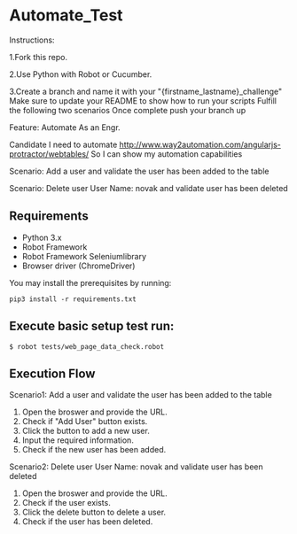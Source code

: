 # Automate_Test
Instructions:

1.Fork this repo.

2.Use Python with Robot or Cucumber.

3.Create a branch and name it with your "{firstname_lastname}_challenge" Make sure to update your README to show how to run your scripts Fulfill the following two scenarios Once complete push your branch up

Feature: Automate As an Engr. 

Candidate I need to automate http://www.way2automation.com/angularjs-protractor/webtables/ So I can show my automation capabilities

Scenario: Add a user and validate the user has been added to the table

Scenario: Delete user User Name: novak and validate user has been deleted


## Requirements
* Python 3.x
* Robot Framework
* Robot Framework Seleniumlibrary
* Browser driver (ChromeDriver)

You may install the prerequisites by running:

    pip3 install -r requirements.txt

## Execute basic setup test run:

    $ robot tests/web_page_data_check.robot

## Execution Flow
Scenario1: Add a user and validate the user has been added to the table
1. Open the broswer and provide the URL.
2. Check if "Add User" button exists.
3. Click the button to add a new user.
4. Input the required information.
5. Check if the new user has been added.

Scenario2: Delete user User Name: novak and validate user has been deleted
1. Open the broswer and provide the URL.
2. Check if the user exists.
3. Click the delete button to delete a user.
4. Check if the user has been deleted.
